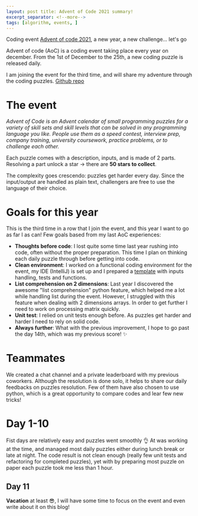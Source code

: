 ```yaml
---
layout: post title: Advent of Code 2021 summary!
excerpt_separator: <!--more-->
tags: [algorithm, events, ]
---
```

Coding event [Advent of code 2021](https://adventofcode.com/2021/about), a new year, a new challenge... let's go

Advent of code (AoC) is a coding event taking place every year on december. From the 1st of December to the 25th, a new
coding puzzle is released daily.

I am joining the event for the third time, and will share my adventure through the coding puzzles. 
[Github repo](https://github.com/ymougenel/advent-of-code)
<!--more-->

# The event

*Advent of Code is an Advent calendar of small programming puzzles for a variety of skill sets and skill levels that can
be solved in any programming language you like. People use them as a speed contest, interview prep, company training,
university coursework, practice problems, or to challenge each other.*

Each puzzle comes with a description, inputs, and is made of 2 parts. Resolving a part unlock a star -> there are **50
stars to collect**.

The complexity goes crescendo: puzzles get harder every day. Since the input/output are handled as plain text,
challengers are free to use the language of their choice.

# Goals for this year

This is the third time in a row that I join the event, and this year I want to go as far I as can!
Few goals based from my last AoC experiences:

* **Thoughts before code**: I lost quite some time last year rushing into code, often without the proper preparation.
  This time I plan on thinking each daily puzzle through before getting into code.
* **Clean environment**: I worked on a functional coding environment for the event, my IDE (IntelliJ) is set up and I
  prepared a [template](https://github.com/ymougenel/advent-of-code/tree/master/2021/template) with inputs handling,
  tests and functions.
* **List comprehension on 2 dimensions**: Last year I discovered the awesome "list comprehension" python feature, which
  helped me a lot while handling list during the event. However, I struggled with this feature when dealing with 2 dimensions
  arrays. In order to get further I need to work on processing matrix quickly.
* **Unit test**: I relied on unit tests enough before. As puzzles get harder and harder I need to rely on solid code.
* **Always further**: What with the previous improvement, I hope to go past the day 14th, which was my previous score! :sparkles:
# Teammates
We created a chat channel and a private leaderboard with my previous coworkers.
Although the resolution is done solo, it helps to share our daily feedbacks on puzzles resolution.
Few of them have also chosen to use python, which is a great opportunity to compare codes and lear few new tricks!

# Day 1-10
Fist days are relatively easy and puzzles went smoothly :ok_hand: 
At was working at the time, and managed most daily puzzles either during lunch break or late at night.
The code result is not clean enough (really few unit tests and refactoring for completed puzzles), yet with by preparing most puzzle on paper each puzzle took me less than 1 hour.

## Day 11
**Vacation** at least :sunglasses:, I will have some time to focus on the event and even write about it on this blog!

